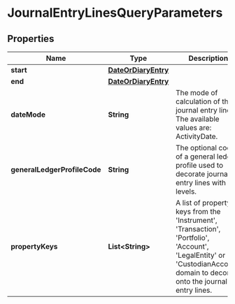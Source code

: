 

# JournalEntryLinesQueryParameters


## Properties

Name | Type | Description | Notes
------------ | ------------- | ------------- | -------------
**start** | [**DateOrDiaryEntry**](DateOrDiaryEntry.md) |  |  [optional]
**end** | [**DateOrDiaryEntry**](DateOrDiaryEntry.md) |  |  [optional]
**dateMode** | **String** | The mode of calculation of the journal entry lines. The available values are: ActivityDate. |  [optional]
**generalLedgerProfileCode** | **String** | The optional code of a general ledger profile used to decorate journal entry lines with levels. |  [optional]
**propertyKeys** | **List&lt;String&gt;** | A list of property keys from the &#39;Instrument&#39;, &#39;Transaction&#39;, &#39;Portfolio&#39;, &#39;Account&#39;, &#39;LegalEntity&#39; or &#39;CustodianAccount&#39; domain to decorate onto the journal entry lines. |  [optional]



